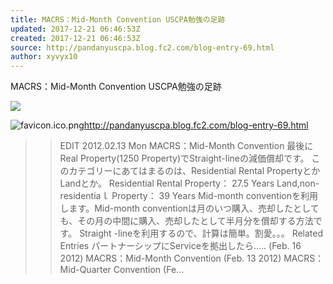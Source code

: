 ```yaml
---
title: MACRS：Mid-Month Convention USCPA勉強の足跡
updated: 2017-12-21 06:46:53Z
created: 2017-12-21 06:46:53Z
source: http://pandanyuscpa.blog.fc2.com/blog-entry-69.html
author: xyvyx10
---
```


MACRS：Mid-Month Convention USCPA勉強の足跡

![](../_resources/defa2a072f6a873ae27ebebbfffa612a.png)

![favicon.ico.png](../_resources/favicon.ico.png)http://pandanyuscpa.blog.fc2.com/blog-entry-69.html

>> EDIT 2012.02.13 Mon MACRS：Mid-Month Convention 最後にReal Property(1250 Property)でStraight-lineの減価償却です。 このカテゴリーにあてはまるのは、Residential Rental PropertyとかLandとか。 Residential Rental Property： 27.5 Years Land,non-residentiaｌ Property： 39 Years Mid-month conventionを利用します。Mid-month conventionは月のいつ購入、売却したとしても、その月の中間に購入、売却したとして半月分を償却する方法です。 Straight -lineを利用するので、計算は簡単。割愛。。。 Related Entries パートナーシップにServiceを拠出したら..... (Feb. 16 2012) MACRS：Mid-Month Convention (Feb. 13 2012) MACRS：Mid-Quarter Convention (Fe...